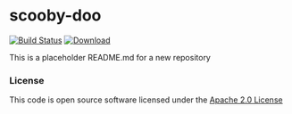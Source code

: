 # scooby-doo

[![Build Status](https://travis-ci.org/hmrc/scooby-doo.svg)](https://travis-ci.org/hmrc/scooby-doo) [ ![Download](https://api.bintray.com/packages/hmrc/releases/scooby-doo/images/download.svg) ](https://bintray.com/hmrc/releases/scooby-doo/_latestVersion)

This is a placeholder README.md for a new repository

### License

This code is open source software licensed under the [Apache 2.0 License]("http://www.apache.org/licenses/LICENSE-2.0.html")